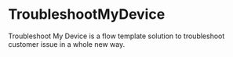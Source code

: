 # TroubleshootMyDevice
Troubleshoot My Device is a flow template solution to troubleshoot customer issue in a whole new way.
